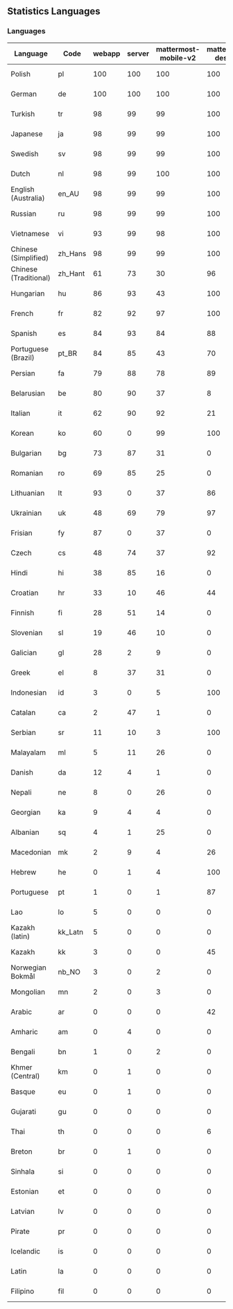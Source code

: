 ## Statistics Languages ##
###  Languages  ###
|Language|Code|webapp|server|mattermost-mobile-v2|mattermost-desktop|playbook-webapp|calls-webapp|Total|Last Modified|
|---|---|---|---|---|---|---|---|---|---|
|Polish|pl| 100| 100| 100| 100| 0| 100| 100|2023-11-17T07:10:51.834355Z|
|German|de| 100| 100| 100| 100| 0| 100| 100|2023-11-17T07:47:27.161851Z|
|Turkish|tr| 98| 99| 99| 100| 0| 100| 99|2023-11-16T13:39:11.369659Z|
|Japanese|ja| 98| 99| 99| 100| 0| 100| 99|2023-11-16T13:37:44.995064Z|
|Swedish|sv| 98| 99| 99| 100| 0| 100| 99|2023-11-16T13:39:05.502498Z|
|Dutch|nl| 98| 99| 100| 100| 0| 100| 99|2023-11-17T08:16:43.032739Z|
|English (Australia)|en_AU| 98| 99| 99| 100| 0| 0| 98|2023-11-16T13:36:48.035579Z|
|Russian|ru| 98| 99| 99| 100| 0| 76| 95|2023-11-16T13:38:49.443289Z|
|Vietnamese|vi| 93| 99| 98| 100| 0| 100| 95|2023-11-16T13:39:17.997858Z|
|Chinese (Simplified)|zh_Hans| 98| 99| 99| 100| 0| 100| 94|2023-11-17T02:14:35.135447Z|
|Chinese (Traditional)|zh_Hant| 61| 73| 30| 96| 0| 11| 88|2023-11-16T13:39:24.381814Z|
|Hungarian|hu| 86| 93| 43| 100| 0| 0| 83|2023-11-17T10:04:57.605167Z|
|French|fr| 82| 92| 97| 100| 0| 59| 83|2023-11-16T13:37:10.581567Z|
|Spanish|es| 84| 93| 84| 88| 0| 28| 80|2023-11-16T13:36:50.715946Z|
|Portuguese (Brazil)|pt_BR| 84| 85| 43| 70| 0| 100| 80|2023-11-16T13:38:40.199250Z|
|Persian|fa| 79| 88| 78| 89| 0| 0| 77|2023-11-16T13:37:00.669441Z|
|Belarusian|be| 80| 90| 37| 8| 0| 0| 75|2023-11-16T13:36:20.298121Z|
|Italian|it| 62| 90| 92| 21| 0| 24| 71|2023-11-16T13:37:41.972680Z|
|Korean|ko| 60| 0| 99| 100| 0| 100| 70|2023-11-16T13:37:59.797395Z|
|Bulgarian|bg| 73| 87| 31| 0| 0| 0| 70|2023-11-16T13:36:23.446475Z|
|Romanian|ro| 69| 85| 25| 0| 0| 0| 66|2023-11-16T13:38:46.308246Z|
|Lithuanian|lt| 93| 0| 37| 86| 0| 89| 63|2023-11-15T16:21:51.345166Z|
|Ukrainian|uk| 48| 69| 79| 97| 0| 0| 59|2023-11-16T13:39:14.840383Z|
|Frisian|fy| 87| 0| 37| 0| 0| 0| 56|2023-11-15T16:16:24.517595Z|
|Czech|cs| 48| 74| 37| 92| 0| 100| 53|2023-11-16T13:36:35.646278Z|
|Hindi|hi| 38| 85| 16| 0| 0| 0| 47|2023-11-16T13:37:25.557615Z|
|Croatian|hr| 33| 10| 46| 44| 0| 100| 35|2023-11-16T13:37:28.808301Z|
|Finnish|fi| 28| 51| 14| 0| 0| 0| 31|2023-11-15T16:15:28.996257Z|
|Slovenian|sl| 19| 46| 10| 0| 0| 0| 23|2023-11-15T16:26:25.382007Z|
|Galician|gl| 28| 2| 9| 0| 0| 0| 18|2023-10-29T10:01:48.607596Z|
|Greek|el| 8| 37| 31| 0| 0| 0| 18|2023-11-13T11:05:17.287008Z|
|Indonesian|id| 3| 0| 5| 100| 0| 0| 14|2023-11-07T11:55:12.955118Z|
|Catalan|ca| 2| 47| 1| 0| 0| 0| 13|2023-11-07T11:54:10.087147Z|
|Serbian|sr| 11| 10| 3| 100| 0| 0| 12|2023-11-13T11:10:02.427984Z|
|Malayalam|ml| 5| 11| 26| 0| 0| 0| 9|2023-10-24T20:55:57.621229Z|
|Danish|da| 12| 4| 1| 0| 0| 0| 8|2023-10-09T15:20:58.185551Z|
|Nepali|ne| 8| 0| 26| 0| 0| 0| 7|2023-11-13T11:08:50.646391Z|
|Georgian|ka| 9| 4| 4| 0| 0| 0| 7|2023-10-24T20:54:15.658025Z|
|Albanian|sq| 4| 1| 25| 0| 0| 0| 5|2023-11-13T11:09:55.892074Z|
|Macedonian|mk| 2| 9| 4| 26| 0| 0| 5|2023-11-16T13:38:15.110899Z|
|Hebrew|he| 0| 1| 4| 100| 0| 0| 4|2023-11-16T13:37:22.453849Z|
|Portuguese|pt| 1| 0| 1| 87| 0| 0| 3|2023-10-30T05:05:57.136879Z|
|Lao|lo| 5| 0| 0| 0| 0| 0| 3|2023-10-09T15:20:58.408506Z|
|Kazakh (latin)|kk_Latn| 5| 0| 0| 0| 0| 0| 3|2023-10-24T20:54:35.554803Z|
|Kazakh|kk| 3| 0| 0| 45| 0| 0| 3|2023-11-16T04:28:32.097489Z|
|Norwegian Bokmål|nb_NO| 3| 0| 2| 0| 0| 0| 2|2023-10-24T20:56:17.583395Z|
|Mongolian|mn| 2| 0| 3| 0| 0| 0| 2|2023-11-15T16:23:04.700139Z|
|Arabic|ar| 0| 0| 0| 42| 0| 0| 1|2023-10-09T15:20:58.462991Z|
|Amharic|am| 0| 4| 0| 0| 0| 0| 1|2023-10-09T15:20:58.102825Z|
|Bengali|bn| 1| 0| 2| 0| 0| 0| 1|2023-10-09T15:20:58.129127Z|
|Khmer (Central)|km| 0| 1| 0| 0| 0| 0| 0|2023-10-09T15:20:58.389365Z|
|Basque|eu| 0| 1| 0| 0| 0| 0| 0|2023-10-09T15:20:58.220029Z|
|Gujarati|gu| 0| 0| 0| 0| 0| 0| 0|2023-10-09T15:20:58.279932Z|
|Thai|th| 0| 0| 0| 6| 0| 0| 0|2023-10-09T15:20:58.586605Z|
|Breton|br| 0| 1| 0| 0| 0| 0| 0|2023-10-09T15:20:58.146710Z|
|Sinhala|si| 0| 0| 0| 0| 0| 0| 0|2023-10-09T15:20:58.537638Z|
|Estonian|et| 0| 0| 0| 0| 0| 0| 0|2023-10-09T15:20:58.209138Z|
|Latvian|lv| 0| 0| 0| 0| 0| 0| 0|2023-10-09T15:20:58.426415Z|
|Pirate|pr| 0| 0| 0| 0| 0| 0| 0|2023-10-09T15:20:58.506339Z|
|Icelandic|is| 0| 0| 0| 0| 0| 0| 0|2023-10-09T15:20:58.340445Z|
|Latin|la| 0| 0| 0| 0| 0| 0| 0|2023-10-09T15:20:58.399153Z|
|Filipino|fil| 0| 0| 0| 0| 0| 0| 0|2023-10-09T15:20:58.242109Z|
